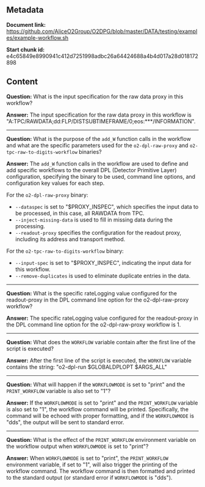 ## Metadata

**Document link:** https://github.com/AliceO2Group/O2DPG/blob/master/DATA/testing/examples/example-workflow.sh

**Start chunk id:** e4c65849e8990941c412d7251998adbc26a64424688a4b4d017a28d018172898

## Content

**Question:** What is the input specification for the raw data proxy in this workflow?

**Answer:** The input specification for the raw data proxy in this workflow is "A:TPC/RAWDATA;dd:FLP/DISTSUBTIMEFRAME/0;eos:***/INFORMATION".

---

**Question:** What is the purpose of the `add_W` function calls in the workflow and what are the specific parameters used for the `o2-dpl-raw-proxy` and `o2-tpc-raw-to-digits-workflow` binaries?

**Answer:** The `add_W` function calls in the workflow are used to define and add specific workflows to the overall DPL (Detector Primitive Layer) configuration, specifying the binary to be used, command line options, and configuration key values for each step.

For the `o2-dpl-raw-proxy` binary:
- `--dataspec` is set to "$PROXY_INSPEC", which specifies the input data to be processed, in this case, all RAWDATA from TPC.
- `--inject-missing-data` is used to fill in missing data during the processing.
- `--readout-proxy` specifies the configuration for the readout proxy, including its address and transport method.

For the `o2-tpc-raw-to-digits-workflow` binary:
- `--input-spec` is set to "$PROXY_INSPEC", indicating the input data for this workflow.
- `--remove-duplicates` is used to eliminate duplicate entries in the data.

---

**Question:** What is the specific rateLogging value configured for the readout-proxy in the DPL command line option for the o2-dpl-raw-proxy workflow?

**Answer:** The specific rateLogging value configured for the readout-proxy in the DPL command line option for the o2-dpl-raw-proxy workflow is 1.

---

**Question:** What does the `WORKFLOW` variable contain after the first line of the script is executed?

**Answer:** After the first line of the script is executed, the `WORKFLOW` variable contains the string:
"o2-dpl-run $GLOBALDPLOPT $ARGS_ALL"

---

**Question:** What will happen if the `WORKFLOWMODE` is set to "print" and the `PRINT_WORKFLOW` variable is also set to "1"?

**Answer:** If the `WORKFLOWMODE` is set to "print" and the `PRINT_WORKFLOW` variable is also set to "1", the workflow command will be printed. Specifically, the command will be echoed with proper formatting, and if the `WORKFLOWMODE` is "dds", the output will be sent to standard error.

---

**Question:** What is the effect of the `PRINT_WORKFLOW` environment variable on the workflow output when `WORKFLOWMODE` is set to "print"?

**Answer:** When `WORKFLOWMODE` is set to "print", the `PRINT_WORKFLOW` environment variable, if set to "1", will also trigger the printing of the workflow command. The workflow command is then formatted and printed to the standard output (or standard error if `WORKFLOWMODE` is "dds").